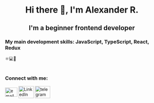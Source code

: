 <h1 align="center">Hi there 👋, I'm Alexander R.</h1>
<h2 align="center">I'm a beginner frontend developer</h2>

<h3>My main development skills: JavaScript, TypeScript, React, Redux</h3>
<div>⚛💻🚀<div>

<br>

<h3 align="left">Connect with me:</h3>
<p align="left">
<a href="mailto:ru55nedug@gmail.com" target="_blank"><img align="center" src="https://pnggrid.com/wp-content/uploads/2021/04/Gmail-Transparent-Logo-1024x768.png" alt="email" height="30px" width="40px" /></a> <a href="https://www.linkedin.com/in/alexander-rusin-789760226" target="_blank"><img align="center" src="https://freepngimg.com/thumb/linkedin/2-2-linkedin-png-hd-thumb.png" alt="LinkedIn" height="40px" width="50px" /></a> <a href="https://t.me/polkaj" target="_blank"><img align="center" src="https://img2.freepng.ru/20180626/jip/kisspng-telegram-logo-telegram-5b31e22c8496f8.2207790415299958205431.jpg" alt="telegram" height="40px" width="50px" /></a>
</p>


